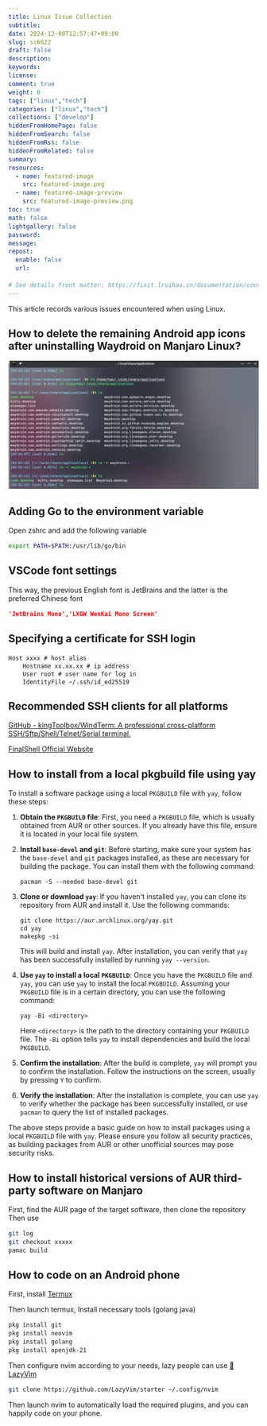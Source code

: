 ```yaml
---
title: Linux Issue Collection
subtitle:
date: 2024-12-08T12:57:47+09:00
slug: sc6622
draft: false
description:
keywords:
license:
comment: true
weight: 0
tags: ["linux","tech"]
categories: ["linux","tech"]
collections: ["develop"]
hiddenFromHomePage: false
hiddenFromSearch: false
hiddenFromRss: false
hiddenFromRelated: false
summary:
resources:
  - name: featured-image
    src: featured-image.png
  - name: featured-image-preview
    src: featured-image-preview.png
toc: true
math: false
lightgallery: false
password:
message:
repost:
  enable: false
  url:

# See details front matter: https://fixit.lruihao.cn/documentation/content-management/introduction/#front-matter
---
```

This article records various issues encountered when using Linux.
<!--more-->

## How to delete the remaining Android app icons after uninstalling Waydroid on Manjaro Linux?

![alt text](image/1733597806061.png)

## Adding Go to the environment variable
Open zshrc and add the following variable
```bash
export PATH=$PATH:/usr/lib/go/bin

```
## VSCode font settings
This way, the previous English font is JetBrains and the latter is the preferred Chinese font
```json
'JetBrains Mono','LXGW WenKai Mono Screen'
```

## Specifying a certificate for SSH login

```ssh
Host xxxx # host alias
    Hostname xx.xx.xx # ip address
    User root # user name for log in
    IdentityFile ~/.ssh/id_ed25519 

```

## Recommended SSH clients for all platforms

[GitHub - kingToolbox/WindTerm: A professional cross-platform SSH/Sftp/Shell/Telnet/Serial terminal.](https://github.com/kingToolbox/WindTerm)

[FinalShell Official Website](https://www.hostbuf.com/)


## How to install from a local pkgbuild file using yay

To install a software package using a local `PKGBUILD` file with `yay`, follow these steps:

1. **Obtain the `PKGBUILD` file**: First, you need a `PKGBUILD` file, which is usually obtained from AUR or other sources. If you already have this file, ensure it is located in your local file system.

2. **Install `base-devel` and `git`**: Before starting, make sure your system has the `base-devel` and `git` packages installed, as these are necessary for building the package. You can install them with the following command:
   ```
   pacman -S --needed base-devel git
   ```

3. **Clone or download `yay`**: If you haven't installed `yay`, you can clone its repository from AUR and install it. Use the following commands:
   ```
   git clone https://aur.archlinux.org/yay.git
   cd yay
   makepkg -si
   ```
   This will build and install `yay`. After installation, you can verify that `yay` has been successfully installed by running `yay --version`.

4. **Use `yay` to install a local `PKGBUILD`**: Once you have the `PKGBUILD` file and `yay`, you can use `yay` to install the local `PKGBUILD`. Assuming your `PKGBUILD` file is in a certain directory, you can use the following command:
   ```
   yay -Bi <directory>
   ```
   Here `<directory>` is the path to the directory containing your `PKGBUILD` file. The `-Bi` option tells `yay` to install dependencies and build the local `PKGBUILD`.

5. **Confirm the installation**: After the build is complete, `yay` will prompt you to confirm the installation. Follow the instructions on the screen, usually by pressing `Y` to confirm.

6. **Verify the installation**: After the installation is complete, you can use `yay` to verify whether the package has been successfully installed, or use `pacman` to query the list of installed packages.

The above steps provide a basic guide on how to install packages using a local `PKGBUILD` file with `yay`. Please ensure you follow all security practices, as building packages from AUR or other unofficial sources may pose security risks.

## How to install historical versions of AUR third-party software on Manjaro
First, find the AUR page of the target software, then clone the repository
Then use
```bash
git log
git checkout xxxxx
pamac build
```
## How to code on an Android phone

First, install [Termux](https://termux.dev/en/)

Then launch termux,
Install necessary tools (golang java)
```bash
pkg install git 
pkg install neovim 
pkg install golang 
pkg install openjdk-21
```
Then configure nvim according to your needs, lazy people can use [🚀LazyVim](https://www.lazyvim.org/)
```bash
git clone https://github.com/LazyVim/starter ~/.config/nvim

```
Then launch nvim to automatically load the required plugins, and you can happily code on your phone.